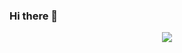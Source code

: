 ### Hi there 👋

<div id='header' align='center'>
  <img src='https://media.giphy.com/media/gLcUG7QiR0jpMzoNUu/giphy.gif'/>
</div>
